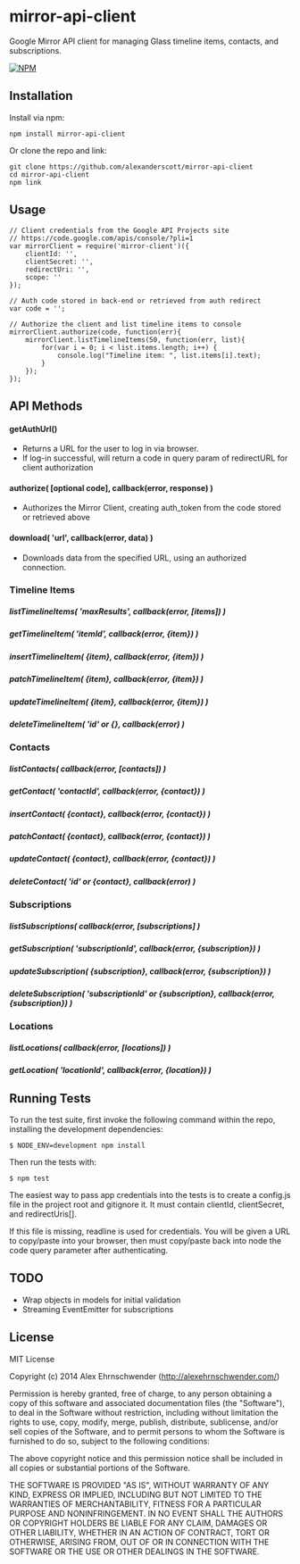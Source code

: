 # mirror-api-client
Google Mirror API client for managing Glass timeline items, contacts, and subscriptions.

[![NPM](https://nodei.co/npm/mirror-api-client.png?downloads=true)](https://nodei.co/npm/mirror-api-client/)


## Installation
Install via npm:

    npm install mirror-api-client

Or clone the repo and link: 

    git clone https://github.com/alexanderscott/mirror-api-client  
    cd mirror-api-client
    npm link

## Usage
    
    // Client credentials from the Google API Projects site
    // https://code.google.com/apis/console/?pli=1
    var mirrorClient = require('mirror-client')({ 
        clientId: '',
        clientSecret: '',
        redirectUri: '',
        scope: ''
    });

    // Auth code stored in back-end or retrieved from auth redirect
    var code = '';      

    // Authorize the client and list timeline items to console
    mirrorClient.authorize(code, function(err){
        mirrorClient.listTimelineItems(50, function(err, list){
            for(var i = 0; i < list.items.length; i++) { 
                console.log("Timeline item: ", list.items[i].text);
            }
        });
    });


        
## API Methods


#### getAuthUrl()
 * Returns a URL for the user to log in via browser.
 * If log-in successful, will return a code in query param of redirectURL for client authorization

#### authorize( [optional code], callback(error, response) ) 
 * Authorizes the Mirror Client, creating auth_token from the code stored or retrieved above

#### download( 'url', callback(error, data) )
 * Downloads data from the specified URL, using an authorized connection.


### Timeline Items

##### listTimelineItems( 'maxResults', callback(error, [items]) )
##### getTimelineItem( 'itemId', callback(error, {item}) )
##### insertTimelineItem( {item}, callback(error, {item}) )
##### patchTimelineItem( {item}, callback(error, {item}) )
##### updateTimelineItem( {item}, callback(error, {item}) )
##### deleteTimelineItem( 'id' or {}, callback(error) )


### Contacts

##### listContacts( callback(error, [contacts]) ) 
##### getContact( 'contactId', callback(error, {contact}) )
##### insertContact( {contact}, callback(error, {contact}) )
##### patchContact( {contact}, callback(error, {contact}) )
##### updateContact( {contact}, callback(error, {contact}) )
##### deleteContact( 'id' or {contact}, callback(error) )


### Subscriptions
    
##### listSubscriptions( callback(error, [subscriptions] )
##### getSubscription( 'subscriptionId', callback(error, {subscription}) )
##### updateSubscription( {subscription}, callback(error, {subscription}) )
##### deleteSubscription( 'subscriptionId' or {subscription}, callback(error, {subscription}) )


### Locations

##### listLocations( callback(error, [locations]) )
##### getLocation( 'locationId', callback(error, {location}) )



## Running Tests

To run the test suite, first invoke the following command within the repo, installing the development dependencies:

    $ NODE_ENV=development npm install

Then run the tests with:

    $ npm test

The easiest way to pass app credentials into the tests is to create a config.js file in the project root and gitignore it.  It must contain clientId, clientSecret, and redirectUris[].

If this file is missing, readline is used for credentials.  You will be given a URL to copy/paste into your browser, then must copy/paste back into node the code query parameter after authenticating.


## TODO
* Wrap objects in models for initial validation 
* Streaming EventEmitter for subscriptions

## License

MIT License

Copyright (c) 2014 Alex Ehrnschwender (http://alexehrnschwender.com/)
 
Permission is hereby granted, free of charge, to any person obtaining
a copy of this software and associated documentation files (the
"Software"), to deal in the Software without restriction, including
without limitation the rights to use, copy, modify, merge, publish,
distribute, sublicense, and/or sell copies of the Software, and to
permit persons to whom the Software is furnished to do so, subject to
the following conditions:
 
The above copyright notice and this permission notice shall be
included in all copies or substantial portions of the Software.
 
THE SOFTWARE IS PROVIDED "AS IS", WITHOUT WARRANTY OF ANY KIND,
EXPRESS OR IMPLIED, INCLUDING BUT NOT LIMITED TO THE WARRANTIES OF
MERCHANTABILITY, FITNESS FOR A PARTICULAR PURPOSE AND
NONINFRINGEMENT. IN NO EVENT SHALL THE AUTHORS OR COPYRIGHT HOLDERS BE
LIABLE FOR ANY CLAIM, DAMAGES OR OTHER LIABILITY, WHETHER IN AN ACTION
OF CONTRACT, TORT OR OTHERWISE, ARISING FROM, OUT OF OR IN CONNECTION
WITH THE SOFTWARE OR THE USE OR OTHER DEALINGS IN THE SOFTWARE.
 
